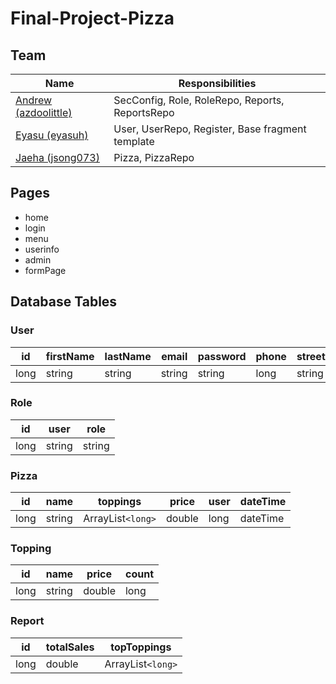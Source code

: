 # Final-Project-Pizza

## Team
| Name | Responsibilities |
|---|---|
| [Andrew (azdoolittle)](https://github.com/azdoolittle) | SecConfig, Role, RoleRepo, Reports, ReportsRepo |
| [Eyasu (eyasuh)](https://github.com/eyasuh) | User, UserRepo, Register, Base fragment template |
| [Jaeha (jsong073)](https://github.com/json073) | Pizza, PizzaRepo |
## Pages
- home
- login
- menu
- userinfo
- admin
- formPage

## Database Tables

### User
| id | firstName | lastName | email  | password | phone | street | city | zip | orders |
|---|---|---|---|---|---|---|---|---|---|
| long | string | string | string | string | long | string | string | long | long |

### Role
| id | user | role | 
|---|---|---|
| long | string | string |

### Pizza
| id | name | toppings | price  | user | dateTime |
|---|---|---|---|---|---|
| long | string | ArrayList`<long>` | double | long | dateTime |

### Topping
| id | name | price  | count | 
|---|---|---|---|
| long | string | double | long |

### Report
| id | totalSales | topToppings | 
|---|---|---|
| long | double | ArrayList`<long>`|
